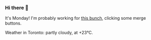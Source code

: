 ### Hi there :wave:

It's Monday! I'm probably working for [this bunch](https://github.com/kohofinancial), clicking some merge buttons.

Weather in Toronto: partly cloudy, at +23°C.
